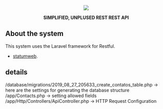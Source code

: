 <p align="center"><img src="https://laravel.com/assets/img/components/logo-laravel.svg"></p>

<p align="center">
<strong>SIMPLIFIED, UNPLUSED REST REST API</strong>
</p>

## About the system

This system uses the Laravel framework for Restful.

- [statumweb](https://statumweb.com).

## details

/database/migrations/2019_08_27_205633_create_contatos_table.php -> here are the settings for generating the database structure <br>
/app/Contacts.php -> setting allowed fields <br>
/app/Http/Controllers/ApiController.php -> HTTP Request Configuration
